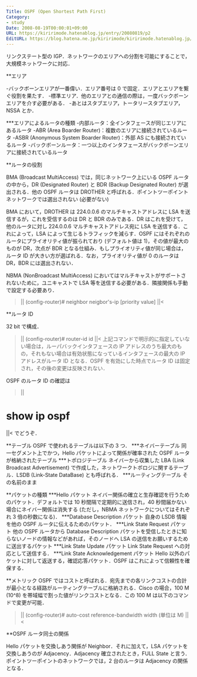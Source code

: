 ```yaml
---
Title: OSPF (Open Shortest Path First)
Category:
- study
Date: 2008-08-19T00:00:01+09:00
URL: https://kiririmode.hatenablog.jp/entry/20080819/p2
EditURL: https://blog.hatena.ne.jp/kiririmode/kiririmode.hatenablog.jp/atom/entry/8454420450078214365
---
```


リンクステート型の IGP．ネットワークのエリアへの分割を可能にすることで，大規模ネットワークに対応．

**エリア

-バックボーンエリアが一番偉い．エリア番号は 0 で固定．エリアとエリアを繋ぐ役割を果たす．
-標準エリア．他のエリアとの通信の際は，一度バックボーンエリアを介す必要がある．
-あとはスタブエリア，トータリースタブエリア，NSSA とか．

***エリアによるルータの種類
-内部ルータ：全インタフェースが同じエリアにあるルータ
-ABR (Area Boarder Router)：複数のエリアに接続されているルータ
-ASBR (Anonymous System Boarder Router)：外部 AS にも接続されているルータ
-バックボーンルータ：一つ以上のインタフェースがバックボーンエリアに接続されているルータ

**ルータの役割

BMA (Broadcast MultiAccess) では，同じネットワーク上にいる OSPF ルータの中から，DR (Designated Router) と BDR (Backup Designated Router) が選出される．他の OSPF ルータは DROTHER と呼ばれる．ポイントツーポイントネットワークでは選出されない (必要がない)

BMA において，DROTHER は 224.0.0.6 のマルチキャストアドレスに LSA を送信するが，これを受信するのは DR と BDR のみである．DR はこれを受けて，他のルータに対し 224.0.0.6 マルチキャストアドレス宛に LSA を送信する．これによって，LSA によって生じるトラフィックを減らす．OSPF にはそれぞれのルータにプライオリティ値が振られており (デフォルト値は 1)，その値が最大のものが DR，次点が BDR となる仕組み．もしプライオリティ値が同じ場合は，ルータ ID が大きい方が選ばれる．なお，プライオリティ値が 0 のルータは DR，BDR には選出されない．

NBMA (NonBroadcast MultiAccess) においてはマルチキャストがサポートされないために，ユニキャストで LSA 等を送信する必要がある．隣接関係も手動で設定する必要あり．
>||
(config-router)# neighbor neigbor's-ip [priority value]
||<

**ルータ ID

32 bit で構成．
>||
(config-router)# router-id id
||<
上記コマンドで明示的に指定していない場合は，ルーパバックインタフェースの IP アドレスのうち最大のもの，それもない場合は有効状態になっているインタフェースの最大の IP アドレスがルータ ID となる．OSPF を有効にした時点でルータ ID は固定され，その後の変更は反映されない．

OSPF のルータ ID の確認は
>||
# show ip ospf
||<
でどうぞ．

**テーブル
OSPF で使われるテーブルは以下の 3 つ．
***ネイバーテーブル
同一セグメント上でかつ，Hello パケットによって関係が確率された OSPF ルータが格納されたテーブル
***トポロジテーブル
ネイバーから収集した LBA (Link Broadcast Advertisement) で作成した，ネットワークトポロジに関するテーブル．LSDB (Link-State DataBase) とも呼ばれる．
***ルーティングテーブル
その名前のまま

**パケットの種類
***Hello パケット
ネイバー関係の確立と生存確認を行うためのパケット．デフォルトでは 10 秒間隔で定期的に送信され，40 秒間届かない場合にネイバー関係は消失する (ただし，NBMA ネットワークについてはそれぞれ 3 倍の秒数になる)．
***Database Description パケット
自身の LSDB 情報を他の OSPF ルータに伝えるためのパケット．
***Link State Request パケット
他の OSPF ルータから Database Description パケットを受信したときに知らないノードの情報などがあれば，そのノードへ LSA の送信をお願いするために送出するパケット
***Link State Update パケット
Link State Request への対応として送信する．
***Link State Acknowledgement パケット
Hello 以外のパケットに対して返送する，確認応答パケット．OSPF はこれによって信頼性を確保する．

**メトリック
OSPF ではコストと呼ばれる．宛先までの各リンクコストの合計が最小となる経路がルーティングテーブルに格納される．Cisco の場合，100 M (10^8) を帯域幅で割った値がリンクコストとなる．この 100 M は以下のコマンドで変更が可能．
>||
(config-router)# auto-cost reference-bandwidth width (単位は M)
||<

**OSPF ルータ同士の関係

Hello パケットを交換しあう関係が Neighbor．それに加えて，LSA パケットを交換しあうのが Adjacency．Adjacency 確立されたとき，FULL State と言う．ポイントツーポイントのネットワークでは，2 台のルータは Adjacency の関係となる．
